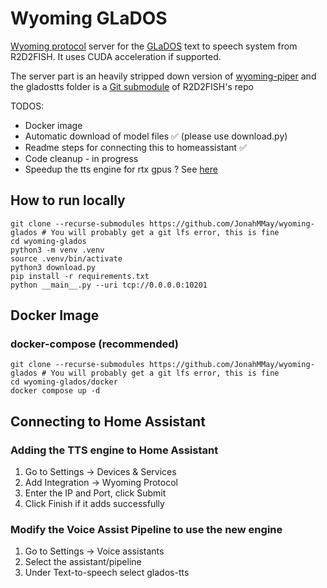 # Wyoming GLaDOS

[Wyoming protocol](https://github.com/rhasspy/wyoming) server for the [GLaDOS](https://github.com/R2D2FISH/glados-tts) text to speech system from R2D2FISH. It uses CUDA acceleration if supported.

The server part is an heavily stripped down version of [wyoming-piper](https://github.com/rhasspy/wyoming-piper) and the gladostts folder is a [Git submodule](https://git-scm.com/book/en/v2/Git-Tools-Submodules) of R2D2FISH's repo

TODOS: 
- Docker image 
- Automatic download of model files ✅ (please use download.py)
- Readme steps for connecting this to homeassistant ✅
- Code cleanup - in progress
- Speedup the tts engine for rtx gpus ? See [here](https://developer.nvidia.com/tensorrt)

## How to run locally

```
git clone --recurse-submodules https://github.com/JonahMMay/wyoming-glados # You will probably get a git lfs error, this is fine
cd wyoming-glados
python3 -m venv .venv
source .venv/bin/activate
python3 download.py
pip install -r requirements.txt
python __main__.py --uri tcp://0.0.0.0:10201
```

## Docker Image

### docker-compose (recommended)
```
git clone --recurse-submodules https://github.com/JonahMMay/wyoming-glados # You will probably get a git lfs error, this is fine
cd wyoming-glados/docker
docker compose up -d
```

## Connecting to Home Assistant
### Adding the TTS engine to Home Assistant
1. Go to Settings -> Devices & Services
2. Add Integration -> Wyoming Protocol
3. Enter the IP and Port, click Submit
4. Click Finish if it adds successfully

### Modify the Voice Assist Pipeline to use the new engine
1. Go to Settings -> Voice assistants
2. Select the assistant/pipeline
3. Under Text-to-speech select glados-tts
